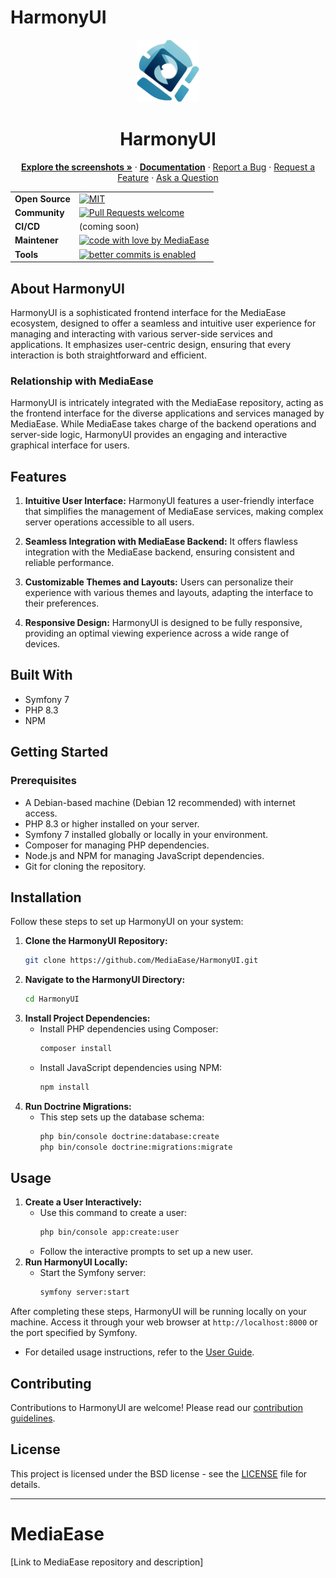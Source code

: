 # HarmonyUI

<div align="center">
  <img src="https://github.com/MediaEase/docs/blob/main/assets/mediaease.png?raw=true" alt="MediaEase Logo" width="100" height="100">
  <h1>HarmonyUI</h1>
  <p>
    <a href="#about"><strong>Explore the screenshots »</strong></a> ·
    <a href="https://mediaease.github.io/docs/"><strong>Documentation</strong></a> ·
    <a href="https://github.com/MediaEase/HarmonyUI/issues/new?assignees=&labels=bug&template=01_BUG_REPORT.md&title=bug%3A+">Report a Bug</a> ·
    <a href="https://github.com/MediaEase/HarmonyUI/issues/new?assignees=&labels=enhancement&template=02_FEATURE_REQUEST.md&title=feat%3A+">Request a Feature</a> ·
    <a href="https://github.com/MediaEase/HarmonyUI/discussions">Ask a Question</a>
  </p>
</div>

| | |
|---|---|
| **Open&#160;Source** | [![MIT](https://img.shields.io/badge/License-MIT-blue.svg)](https://github.com/MediaEase/MediaEase/blob/main/LICENSE) |
| **Community** | [![Pull Requests welcome](https://img.shields.io/badge/PRs-welcome-ff69b4.svg?style=flat-square)](https://github.com/MediaEase/MediaEase/issues?q=is%3Aissue+is%3Aopen+label%3A%22help+wanted%22)  |
| **CI/CD** | (coming soon)  |
| **Maintener** | [![code with love by MediaEase](https://img.shields.io/badge/%3C%2F%3E%20with%20%E2%99%A5%20by-MediaEase-ff1414.svg?style=flat-square)](https://github.com/MediaEase) |
| **Tools** | [![better commits is enabled](https://img.shields.io/badge/better--commits-enabled?style=for-the-badge&logo=git&color=a6e3a1&logoColor=D9E0EE&labelColor=302D41)](https://github.com/Everduin94/better-commits) |

## About HarmonyUI

HarmonyUI is a sophisticated frontend interface for the MediaEase ecosystem, designed to offer a seamless and intuitive user experience for managing and interacting with various server-side services and applications. It emphasizes user-centric design, ensuring that every interaction is both straightforward and efficient.

### Relationship with MediaEase

HarmonyUI is intricately integrated with the MediaEase repository, acting as the frontend interface for the diverse applications and services managed by MediaEase. While MediaEase takes charge of the backend operations and server-side logic, HarmonyUI provides an engaging and interactive graphical interface for users.

## Features

1. **Intuitive User Interface:** HarmonyUI features a user-friendly interface that simplifies the management of MediaEase services, making complex server operations accessible to all users.

2. **Seamless Integration with MediaEase Backend:** It offers flawless integration with the MediaEase backend, ensuring consistent and reliable performance.

3. **Customizable Themes and Layouts:** Users can personalize their experience with various themes and layouts, adapting the interface to their preferences.

4. **Responsive Design:** HarmonyUI is designed to be fully responsive, providing an optimal viewing experience across a wide range of devices.

## Built With

- Symfony 7
- PHP 8.3
- NPM

## Getting Started

### Prerequisites

- A Debian-based machine (Debian 12 recommended) with internet access.
- PHP 8.3 or higher installed on your server.
- Symfony 7 installed globally or locally in your environment.
- Composer for managing PHP dependencies.
- Node.js and NPM for managing JavaScript dependencies.
- Git for cloning the repository.

## Installation

Follow these steps to set up HarmonyUI on your system:

1. **Clone the HarmonyUI Repository:**
   ```bash
   git clone https://github.com/MediaEase/HarmonyUI.git
   ```
2. **Navigate to the HarmonyUI Directory:**
   ```bash
   cd HarmonyUI
   ```
3. **Install Project Dependencies:**
   - Install PHP dependencies using Composer:
     ```bash
     composer install
     ```
   - Install JavaScript dependencies using NPM:
     ```bash
     npm install
     ```
4. **Run Doctrine Migrations:**
   - This step sets up the database schema:
     ```bash
     php bin/console doctrine:database:create
     php bin/console doctrine:migrations:migrate
     ```

## Usage

1. **Create a User Interactively:**
   - Use this command to create a user:
     ```bash
     php bin/console app:create:user
     ```
   - Follow the interactive prompts to set up a new user.
2. **Run HarmonyUI Locally:**
   - Start the Symfony server:
     ```bash
     symfony server:start
     ```

After completing these steps, HarmonyUI will be running locally on your machine. Access it through your web browser at `http://localhost:8000` or the port specified by Symfony.

- For detailed usage instructions, refer to the [User Guide](./USER_GUIDE.md).

## Contributing

Contributions to HarmonyUI are welcome! Please read our [contribution guidelines](../resources/CONTRIBUTING.md).

## License

This project is licensed under the BSD license - see the [LICENSE](LICENSE.md) file for details.

---

# MediaEase

[Link to MediaEase repository and description]
